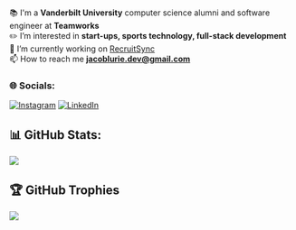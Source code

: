 📚 I'm a **Vanderbilt University** computer science alumni and software engineer at **Teamworks**<br>
✏️ I’m interested in **start-ups, sports technology, full-stack development**<br>🔭 I’m currently working on [RecruitSync](https://www.recruitsync.net)<br>📫 How to reach me **jacoblurie.dev@gmail.com**

### 🌐 Socials:
[![Instagram](https://img.shields.io/badge/Instagram-%23E4405F.svg?logo=Instagram&logoColor=white)](https://instagram.com/jacob.lurie) [![LinkedIn](https://img.shields.io/badge/LinkedIn-%230077B5.svg?logo=linkedin&logoColor=white)](https://linkedin.com/in/jacoblurie29) 

## 📊 GitHub Stats:
![](https://github-readme-streak-stats.herokuapp.com/?user=jacoblurie29&theme=dark&hide_border=false)<br/>

## 🏆 GitHub Trophies
![](https://github-profile-trophy.vercel.app/?username=jacoblurie29&theme=radical&no-frame=false&no-bg=true&margin-w=4)



